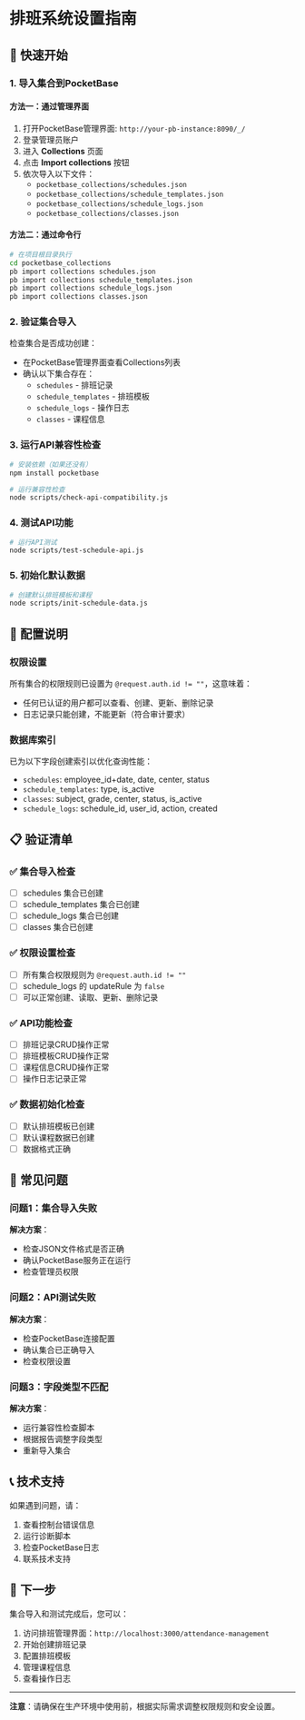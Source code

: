 # 排班系统设置指南

## 🚀 快速开始

### 1. 导入集合到PocketBase

#### 方法一：通过管理界面
1. 打开PocketBase管理界面: `http://your-pb-instance:8090/_/`
2. 登录管理员账户
3. 进入 **Collections** 页面
4. 点击 **Import collections** 按钮
5. 依次导入以下文件：
   - `pocketbase_collections/schedules.json`
   - `pocketbase_collections/schedule_templates.json`
   - `pocketbase_collections/schedule_logs.json`
   - `pocketbase_collections/classes.json`

#### 方法二：通过命令行
```bash
# 在项目根目录执行
cd pocketbase_collections
pb import collections schedules.json
pb import collections schedule_templates.json
pb import collections schedule_logs.json
pb import collections classes.json
```

### 2. 验证集合导入

检查集合是否成功创建：
- 在PocketBase管理界面查看Collections列表
- 确认以下集合存在：
  - `schedules` - 排班记录
  - `schedule_templates` - 排班模板
  - `schedule_logs` - 操作日志
  - `classes` - 课程信息

### 3. 运行API兼容性检查

```bash
# 安装依赖（如果还没有）
npm install pocketbase

# 运行兼容性检查
node scripts/check-api-compatibility.js
```

### 4. 测试API功能

```bash
# 运行API测试
node scripts/test-schedule-api.js
```

### 5. 初始化默认数据

```bash
# 创建默认排班模板和课程
node scripts/init-schedule-data.js
```

## 🔧 配置说明

### 权限设置
所有集合的权限规则已设置为 `@request.auth.id != ""`，这意味着：
- 任何已认证的用户都可以查看、创建、更新、删除记录
- 日志记录只能创建，不能更新（符合审计要求）

### 数据库索引
已为以下字段创建索引以优化查询性能：
- `schedules`: employee_id+date, date, center, status
- `schedule_templates`: type, is_active
- `classes`: subject, grade, center, status, is_active
- `schedule_logs`: schedule_id, user_id, action, created

## 📋 验证清单

### ✅ 集合导入检查
- [ ] schedules 集合已创建
- [ ] schedule_templates 集合已创建
- [ ] schedule_logs 集合已创建
- [ ] classes 集合已创建

### ✅ 权限设置检查
- [ ] 所有集合权限规则为 `@request.auth.id != ""`
- [ ] schedule_logs 的 updateRule 为 `false`
- [ ] 可以正常创建、读取、更新、删除记录

### ✅ API功能检查
- [ ] 排班记录CRUD操作正常
- [ ] 排班模板CRUD操作正常
- [ ] 课程信息CRUD操作正常
- [ ] 操作日志记录正常

### ✅ 数据初始化检查
- [ ] 默认排班模板已创建
- [ ] 默认课程数据已创建
- [ ] 数据格式正确

## 🚨 常见问题

### 问题1：集合导入失败
**解决方案**：
- 检查JSON文件格式是否正确
- 确认PocketBase服务正在运行
- 检查管理员权限

### 问题2：API测试失败
**解决方案**：
- 检查PocketBase连接配置
- 确认集合已正确导入
- 检查权限设置

### 问题3：字段类型不匹配
**解决方案**：
- 运行兼容性检查脚本
- 根据报告调整字段类型
- 重新导入集合

## 📞 技术支持

如果遇到问题，请：
1. 查看控制台错误信息
2. 运行诊断脚本
3. 检查PocketBase日志
4. 联系技术支持

## 🎯 下一步

集合导入和测试完成后，您可以：
1. 访问排班管理界面：`http://localhost:3000/attendance-management`
2. 开始创建排班记录
3. 配置排班模板
4. 管理课程信息
5. 查看操作日志

---

**注意**：请确保在生产环境中使用前，根据实际需求调整权限规则和安全设置。
